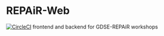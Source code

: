 # REPAiR-Web
[![CircleCI](https://circleci.com/gh/Stefaanhess/REPAiR-Web/tree/master.svg?style=svg)](https://circleci.com/gh/Stefaanhess/REPAiR-Web/tree/master)
frontend and backend for GDSE-REPAiR workshops
